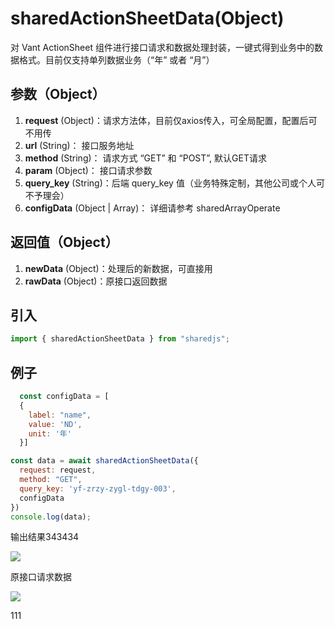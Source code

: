 # sharedActionSheetData(Object)
对 Vant ActionSheet 组件进行接口请求和数据处理封装，一键式得到业务中的数据格式。目前仅支持单列数据业务（“年” 或者 “月”）

## 参数（Object）
1. **request** (Object)：请求方法体，目前仅axios传入，可全局配置，配置后可不用传
2. **url** (String)： 接口服务地址
3. **method** (String)： 请求方式 “GET” 和 “POST”, 默认GET请求
4. **param** (Object)： 接口请求参数
5. **query_key** (String)：后端 query_key 值（业务特殊定制，其他公司或个人可不予理会）
6. **configData** (Object | Array)： 详细请参考 sharedArrayOperate


## 返回值（Object）
1. **newData** (Object)：处理后的新数据，可直接用
2. **rawData** (Object)：原接口返回数据

## 引入
```javascript
import { sharedActionSheetData } from "sharedjs";
```

## 例子
```javascript
  const configData = [
  {
    label: "name",
    value: 'ND',
    unit: '年'
  }]

const data = await sharedActionSheetData({
  request: request,
  method: "GET",
  query_key: 'yf-zrzy-zygl-tdgy-003',
  configData
})
console.log(data);
```
输出结果343434

![](/markdown/sharedActionSheetData-1.png)

原接口请求数据

![](/markdown/sharedActionSheetData-2.png)

111
